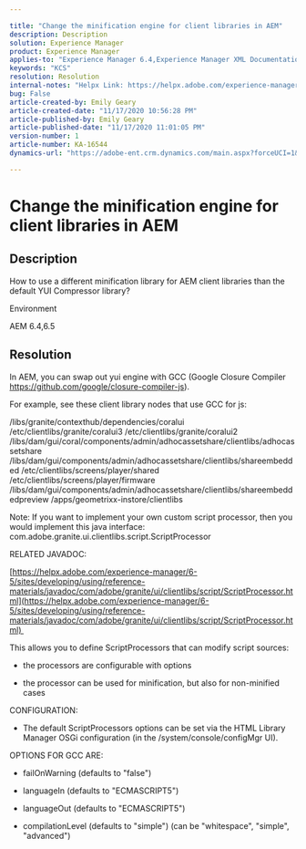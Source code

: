 ```yaml
---

title: "Change the minification engine for client libraries in AEM"  
description: Description  
solution: Experience Manager  
product: Experience Manager  
applies-to: "Experience Manager 6.4,Experience Manager XML Documentation for Adobe Experience Manager,Experience Manager XML Documentation Add-on for Adobe Experience Manager,Experience Manager 6.5,Experience Manager"  
keywords: "KCS"  
resolution: Resolution  
internal-notes: "Helpx Link: https://helpx.adobe.com/experience-manager/kb/how-to-change-the-minification-engine-for-client-libraries-in-AEM.html"  
bug: False  
article-created-by: Emily Geary  
article-created-date: "11/17/2020 10:56:28 PM"  
article-published-by: Emily Geary  
article-published-date: "11/17/2020 11:01:05 PM"  
version-number: 1  
article-number: KA-16544  
dynamics-url: "https://adobe-ent.crm.dynamics.com/main.aspx?forceUCI=1&pagetype=entityrecord&etn=knowledgearticle&id=2a90041d-2829-eb11-a813-000d3a303484"

---
```


# Change the minification engine for client libraries in AEM

## Description

How to use a different minification library for AEM client libraries than the default YUI Compressor library?


Environment



AEM 6.4,6.5

## Resolution

In AEM, you can swap out yui engine with GCC (Google Closure Compiler https://github.com/google/closure-compiler-js). 

For example, see these client library nodes that use GCC for js:

/libs/granite/contexthub/dependencies/coralui /etc/clientlibs/granite/coralui3 /etc/clientlibs/granite/coralui2 /libs/dam/gui/coral/components/admin/adhocassetshare/clientlibs/adhocassetshare /libs/dam/gui/components/admin/adhocassetshare/clientlibs/shareembedded /etc/clientlibs/screens/player/shared /etc/clientlibs/screens/player/firmware /libs/dam/gui/components/admin/adhocassetshare/clientlibs/shareembeddedpreview /apps/geometrixx-instore/clientlibs


Note: If you want to implement your own custom script processor, then you would implement this java interface:
com.adobe.granite.ui.clientlibs.script.ScriptProcessor

RELATED JAVADOC:



[https://helpx.adobe.com/experience-manager/6-5/sites/developing/using/reference-materials/javadoc/com/adobe/granite/ui/clientlibs/script/ScriptProcessor.html](https://helpx.adobe.com/experience-manager/6-5/sites/developing/using/reference-materials/javadoc/com/adobe/granite/ui/clientlibs/script/ScriptProcessor.html) 

This allows you to define ScriptProcessors that can modify script sources:

*   the processors are configurable with options
 
*   the processor can be used for minification, but also for non-minified cases


CONFIGURATION:



*   The default ScriptProcessors options can be set via the HTML Library Manager OSGi configuration (in the /system/console/configMgr UI).


OPTIONS FOR GCC ARE:



*   failOnWarning (defaults to "false")
 
*   languageIn (defaults to "ECMASCRIPT5")
 
*   languageOut (defaults to "ECMASCRIPT5")
 
*   compilationLevel (defaults to "simple") (can be "whitespace", "simple", "advanced")

